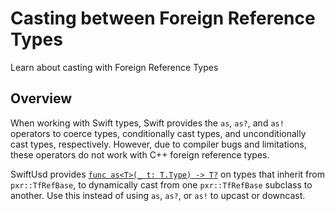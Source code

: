 # Casting between Foreign Reference Types

Learn about casting with Foreign Reference Types

## Overview

When working with Swift types, Swift provides the `as`, `as?`, and `as!` operators to coerce types, conditionally cast types, and unconditionally cast types, respectively. However, due to compiler bugs and limitations, these operators do not work with C++ foreign reference types.

SwiftUsd provides [`func as<T>(_ t: T.Type) -> T?`](doc:OpenUSD/C++/Overlay/_TfRefBaseProtocol/as(_:)) on types that inherit from `pxr::TfRefBase`, to dynamically cast from one `pxr::TfRefBase` subclass to another. Use this instead of using `as`, `as?`, or `as!` to upcast or downcast. 